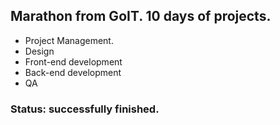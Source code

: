 ## Marathon from GoIT. 10 days of projects.

* Project Management.
* Design
* Front-end development
* Back-end development
* QA

### Status: successfully finished.
